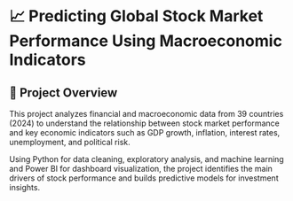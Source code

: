 # **📈 Predicting Global Stock Market Performance Using Macroeconomic Indicators**

## 📌 **Project Overview**

This project analyzes financial and macroeconomic data from 39 countries (2024) to understand the relationship between stock market performance and key economic indicators such as GDP growth, inflation, interest rates, unemployment, and political risk.

Using Python for data cleaning, exploratory analysis, and machine learning and Power BI for dashboard visualization, the project identifies the main drivers of stock performance and builds predictive models for investment insights.
